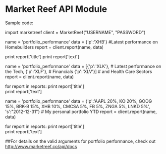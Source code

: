 # Market Reef API Module

Sample code:

import marketreef
client = MarketReef("USERNAME", "PASSWORD")


name = 'portfolio_performance'
data = {'p':'XHB'} #Latest performance on Homebuilders
report = client.report(name, data)

print report['title']
print report['text']



name = 'portfolio_performance'
data = [{'p':'XLK'}, # Latest performance on the Tech, 
        {'p':'XLF'}, # Financials 
        {'p':'XLV'}] # and Health Care Sectors
report = client.report(name, data)

for report in reports:
    print report['title']	
    print report['text']



name = 'portfolio_performance'
data = {'p':'AAPL 20%, KO 20%, GOOG 15%, BRK-B 15%, XHB 10%, CMCSA 5%, FB 5%, ZNGA 5%, LNKD 5%', 
        's':"2012-12-31"} # My personal portfolio YTD
report = client.report(name, data)

for report in reports:
    print report['title']	
    print report['text']

##For details on the valid arguments for portfolio performance, check out http://www.marketreef.co/api/docs